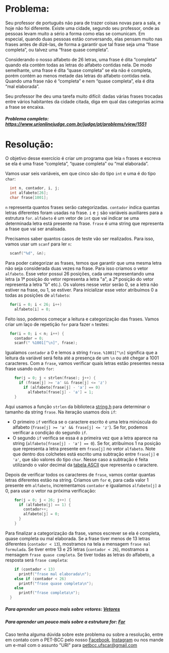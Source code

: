 # Problema:

Seu professor de português não para de trazer coisas novas para a sala, e hoje não foi diferente. Existe uma cidade, segundo seu professor, onde as pessoas levam muito a sério a forma como elas se comunicam. Em especial, quando duas pessoas estão conversando, elas pensam muito nas frases antes de dizê-las, de forma a garantir que tal frase seja uma “frase completa”, ou talvez uma “frase quase completa”.

Considerando o nosso alfabeto de 26 letras, uma frase é dita “completa” quando ela contém todas as letras do alfabeto contidas nela. De modo semelhante, uma frase é dita “quase completa” se ela não é completa, porém contém ao menos metade das letras do alfabeto contidas nela. Quando uma frase não é “completa” e nem “quase completa”, ela é dita “mal elaborada”.

Seu professor lhe deu uma tarefa muito difícil: dadas várias frases trocadas entre vários habitantes da cidade citada, diga em qual das categorias acima a frase se encaixa.

##### Problema completo: https://www.urionlinejudge.com.br/judge/pt/problems/view/1551

# Resolução:

O objetivo desse exercício é criar um programa que leia `n` frases e escreva se ela é uma frase “completa”, “quase completa” ou “mal elaborada”.

Vamos usar seis variáveis, em que cinco são do tipo `int` e uma é do tipo `char`:
```c
  int n, contador, i, j;
  int alfabeto[26];
  char frase[1001];
```
`n` representa quantos frases serão categorizadas. `contador` indica quantas letras diferentes foram usadas na frase. `i` e `j` são variáveis auxiliares para a estrutura `for`. `alfabeto` é um vetor de `int` que vai indicar se uma determinada letra está presente na frase. `frase` é uma string que representa a frase que vai ser analisada.

Precisamos saber quantos casos de teste vão ser realizados. Para isso, vamos usar um `scanf` para ler `n`:
```c
  scanf("%d", &n);
```
Para poder categorizar as frases, temos que garantir que uma mesma letra não seja considerada duas vezes na frase. Para isso criamos o vetor `alfabeto`. Esse vetor possui 26 posições, cada uma representando uma letra (a 1ª posição do vetor representa a letra "a", a 2ª posição do vetor representa a letra "b" etc.). Os valores nesse vetor serão 0, se a letra não estiver na frase, ou 1, se estiver. Para inicializar esse vetor atribuímos 0 a todas as posições de `alfabeto`:
```c
  for(i = 0; i < 26; i++)
    alfabeto[i] = 0;
```
Feito isso, podemos começar a leitura e categorização das frases. Vamos criar um laço de repetição `for` para fazer `n` testes:
```c
  for(i = 0; i < n; i++) {
    contador = 0;
    scanf(" %1001[^\n]", frase);
```
Igualamos `contador` a 0 e lemos a string `frase`. `%1001[^\n]` significa que a leitura da variável será feita até a presença de um `\n` ou até chegar a 1001 caracteres. Com a `frase`, vamos verificar quais letras estão presentes nessa frase usando outro `for`:
```c
    for(j = 0; j < strlen(frase); j++) {
      if (frase[j] >= 'a' && frase[j] <= 'z')
        if (alfabeto[frase[j] - 'a'] == 0)
          alfabeto[frase[j] - 'a'] = 1;
    }
```
Aqui usamos a função `strlen` da biblioteca [string.h](http://linguagemc.com.br/a-biblioteca-string-h/) para determinar o tamanho da string `frase`. Na iteração usamos dois `if`:
* O primeiro `if` verifica se o caractere escrito é uma letra minúscula do alfabeto (`frase[j] >= 'a' && frase[j] <= 'z'`). Se for, podemos verificar a condição do segundo `if`.
* O segundo `if` verifica se essa é a primeira vez que a letra aparece na string (`alfabeto[frase[j] - 'a'] == 0`). Se for, atribuímos 1 na posição que representa a letra presente em `frase[j]` no vetor `alfabeto`. Note que dentro dos colchetes está escrito uma subtração entre `frase[j]` e `'a'`, que são valores do tipo `char`. Nesse caso a subtração é feita utilizando o valor decimal da [tabela ASCII](https://pt.wikipedia.org/wiki/ASCII) que representa o caractere.

Depois de verificar todos os caracteres de `frase`, vamos contar quantas letras diferentes estão na string. Criamos um `for` e, para cada valor 1 presente em `alfabeto`, incrementamos `contador` e igualamos `alfabeto[j]` a 0, para usar o vetor na próxima verificação:
```c
    for(j = 0; j < 26; j++) {
      if (alfabeto[j] == 1) {
        contador++;
        alfabeto[j] = 0;
      }
    }
```
Para finalizar a categorização da frase, vamos escrever se ela é completa, quase completa ou mal elaborada. Se a frase tiver menos de 13 letras diferentes (`contador < 13`), mostramos na tela a mensagem `frase mal formulada`. Se tiver entre 13 e 25 letras (`contador < 26`), mostramos a mensagem `frase quase completa`. Se tiver todas as letras do alfabeto, a resposta será `frase completa`:
```c
    if (contador < 13)
      printf("frase mal elaborada\n");
    else if (contador < 26)
      printf("frase quase completa\n");
    else
      printf("frase completa\n");
  }
```

##### Para aprender um pouco mais sobre vetores: [Vetores](http://linguagemc.com.br/vetores-ou-arrays-em-linguagem-c/)
##### Para aprender um pouco mais sobre a estrutura for: [For](http://linguagemc.com.br/a-estrutura-de-repeticao-for-em-c/)

Caso tenha alguma dúvida sobre este problema ou sobre a resolução, entre em contato com o PET-BCC pelo nosso
[Facebook](https://www.facebook.com/petbcc/),
[Instagram](https://www.instagram.com/petbcc.ufscar/)
ou nos mande um e-mail com o assunto "URI" para  petbcc.ufscar@gmail.com
